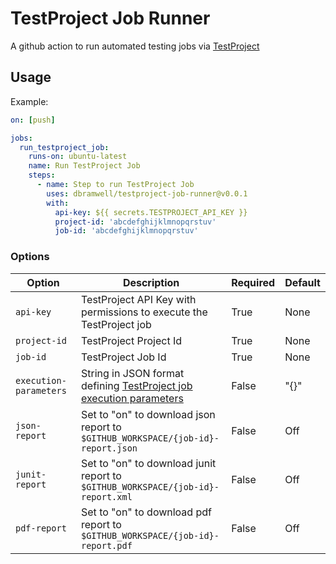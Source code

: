 # TestProject Job Runner

A github action to run automated testing jobs via [TestProject](https://testproject.io/)

## Usage
Example:
```yaml
on: [push]

jobs:
  run_testproject_job:
    runs-on: ubuntu-latest
    name: Run TestProject Job
    steps:
      - name: Step to run TestProject Job
        uses: dbramwell/testproject-job-runner@v0.0.1
        with:
          api-key: ${{ secrets.TESTPROJECT_API_KEY }}
          project-id: 'abcdefghijklmnopqrstuv'
          job-id: 'abcdefghijklmnopqrstuv'
```
### Options
| Option                 | Description                                                         | Required | Default |
|------------------------|---------------------------------------------------------------------|----------|---------|
| `api-key`              | TestProject API Key with permissions to execute the TestProject job | True     | None    |
| `project-id`           | TestProject Project Id                                              | True     | None    |
| `job-id`               | TestProject Job Id                                                  | True     | None    |
| `execution-parameters` | String in JSON format defining [TestProject job execution parameters](https://api.testproject.io/docs/v2/#/Jobs/Jobs_RunJobAsync) | False     | "{}"    |
| `json-report`          | Set to "on" to download json report to `$GITHUB_WORKSPACE/{job-id}-report.json`  | False     | Off    |
| `junit-report`         | Set to "on" to download junit report to `$GITHUB_WORKSPACE/{job-id}-report.xml`  | False     | Off    |
| `pdf-report`           | Set to "on" to download pdf report to `$GITHUB_WORKSPACE/{job-id}-report.pdf`    | False     | Off    |
